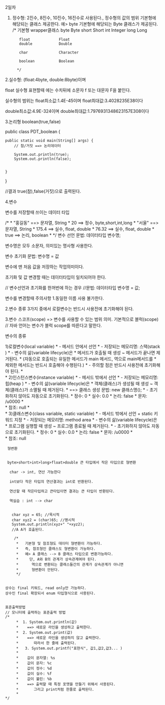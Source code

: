 2일차

1. 정수형: 2진수, 8진수, 10진수, 16진수로 사용된다., 
 정수형의 값의 범위
		 기본형에 해당되는 클래스 제공한다.
		 예> byte 기본형에 해당되는 Byte 클래스가 제공된다.
		/*
		    기본형				wrapper클래스
		  byte			    Byte
		  short	            Short
		  int 				Integer
		  long				Long
		  
		  float			    Float
		  double            Double
		  
		  char				Character
		  
		  boolean	        Boolean
		  
		 */
     
     
 2.실수형:  (float:4byte, double:8byte)이며
 
 float 실수형 표현할때 에는 수치뒤에 소문자 f 또는 대문자 F을 붙인다.
 
 
 실수형의 범위는
float최소값:1.4E-45이며
float최대값:3.4028235E38이다

double최소값:4.9E-324이며
double최대값:1.7976931348623157E308이다


3.논리형 boolean(true,false)

public class PDT_boolean {

	public static void main(String[] args) {
		// 참/거짓 ==> 논리데이터
		
		System.out.println(true);
		System.out.println(false);
		
		
	}

}

//결과 true(참),false(거짓)으로 출력된다.


4.변수

변수를 저장할때 쓰이는 데이터 타입

/*
		 *   "홍길동" ==> 문자열, String
		 *   20     ==> 정수, byte,short,int,long
		 *   "서울"  ==> 문자열, String
		 *   175.4  ==> 실수, float, double
		 *   76.32  ==> 실수, float, double
		 *   true   ==> 논리, boolean
		 * 
 */
 변수 선언
문법: 데이터타입 변수명;
 
 변수명은 모두 소문자, 의미있는 명사형 사용한다.
 
 변수 초기화
 문법: 변수명 = 값
 
 변수에 맨 처음 값을 저장하는 작업의미이다.
 
  
초기화 및 값 변경할 때는 데이터타입이 일치되어야 한다.
 
 
 // 변수선언과 초기화를 한꺼번에 하는 경우
 //문법: 데이터타입  변수명 = 값;
 
 변수를 변경할때 주의사항
 1.동일한 이름 사용 불가한다.
 
 2.변수 종류 3가지 중에서 로컬변수는 반드시 사용전에 초기화해야 된다.
 
 3.변수 스코프(scope) => 변수를 사용할 수 있는 범위 의미. 기본적으로 블럭(scope)
		// 자바 언어는 변수가 블럭 scope를 따른다고 말한다.
 
 변수의 종류
 
 1)로컬변수(local variable)
		 *    - 메서드 안에서 선언
		 *    - 저장되는 메모리명: 스택(stack )
		 *    - 변수의 삶(variable lifecycle)은 
		 *      메서드가 호출될 때 생성 ~ 메서드가 끝나면 제거된다.
		 *      (자동으로 호출되는 유일한 메서드가 main 메서드, 역으로 main메서드를
		 *      제외한 메서드는 반드시 호출해야 수행된다.)
		 *    - 주의할 점은 반드시 사용전에 초기화해야 된다.
		 *      
		 *   2)인스턴스변수(instance variable)
		 *    - 메서드 밖에서 선언
		 *    - 저장되는 메모리명: 힙(heap )
		 *    - 변수의 삶(variable lifecycle)은 
		 *      객체(클래스)가 생성될 때 생성 ~ 객체(클래스)가 소멸될 때 제거된다.
		 *     ==> 클래스 생성 문법:   new 클래스명();
		 *    - 초기화하지 않아도 자동으로 초기화된다.
		 *     정수: 0
		 *     실수: 0.0
		 *     논리: false
		 *     문자: /u0000
		 *     
		 *     참조: null
		 *     
		 *   3)클래스변수(class variable, static variable)
		 *    - 메서드 밖에서 선언 + static 키워드 지정
		 *    - 저장되는 메모리명: method area
		 *    - 변수의 삶(variable lifecycle)은 
		 *     프로그램 실행할 때 생성 ~ 프로그램 종료될 때 제거된다.
		 *    - 초기화하지 않아도 자동으로 초기화된다.
		 *     정수: 0
		 *     실수: 0.0
		 *     논리: false
		 *     문자: /u0000
		 *     
		 *     참조: null  
     
     형변환
     
     
     byte>short>int>long>float>double 큰 타입에서 작은 타입으로 형변환
     
      char -> int, 연산 가능한다
      
      int보다 작은 타입의 연산결과는 int로 반환된다.
     
      연산할 때 작은타입하고 큰타입이면 결과는 큰 타입이 반환된다.
      
      역실습 : int --> char
      
      
       char xyz = 65; //묵시적
	   char xyz2 = (char)65; //명시적
	   System.out.println(xyz+" "+xyz2);
	   //A A가 호출된다.
	   
		/*
		 *   기본형 및 참조형도 데이터 형변환이 가능하다.
		 *   즉, 참조형인 클래스도 형변환이 가능하다.
		 *   예> A 클래스 --> B 클래스 타입으로 변환가능하다.
		 *     단, A와 B의 관계가 상속관계여야 된다.
		 *      역으로 변환되는 클래스들간의 관계가 상속관계가 아니면
		 *      형변환이 안된다.
		 */
		 
		 
	상수는 final 키워드, read only만 가능하다.
	상수인 final 확장되서 enum 타입형식으로 사용된다.
	
	
	표준출력방법
	// 모니터에 출력하는 표준출력 방법
	/*
		 *  1. System.out.println(값)
		 *    ==> 새로운 라인을 생성하고 출력한다.
		 *  2. System.out.print(값)
		 *    ==> 새로운 라인을 생성하지 않고 출력한다.
		 *       따라서 한 줄에 출력된다.
		 *   3. System.out.printf("표현식", 값1,값2,값3... )
		 *  
		 *    값이 문자열: %s
		 *    값이 문자: %c
		 *    값이 정수: %d
		 *    값이 실수: %f
		 *    값이 불린: %b
		 *    ==> 출력할 때 특정 포맷을 만들기 위해서 사용된다.
		 *       그리고 print처럼 한줄로 출력된다.
		 * 
	*/
	
	
	
	
     
